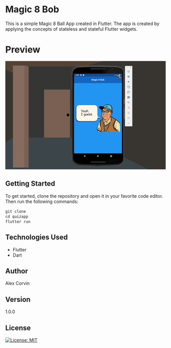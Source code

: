 # Magic 8 Bob

This is a simple Magic 8 Ball App created in Flutter. The app is created by applying the concepts of stateless and stateful Flutter widgets.

# Preview

![preview](preview-magic-eight-bob.gif?raw=true)

## Getting Started

To get started, clone the repository and open it in your favorite code editor. Then run the following commands:

```
git clone 
cd quizapp
flutter run
```

## Technologies Used

- Flutter
- Dart

## Author

Alex Corvin

## Version

1.0.0

## License

[![License: MIT](https://img.shields.io/badge/License-MIT-yellow.svg)](https://opensource.org/licenses/MIT)

